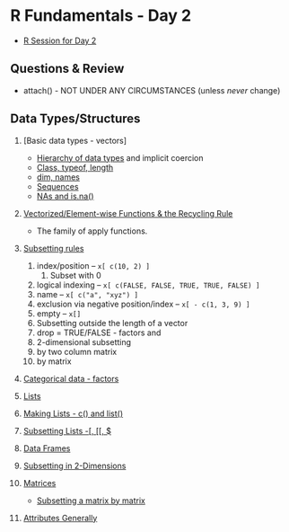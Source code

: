 # R Fundamentals - Day 2

<!-- 
1. Everything is a copy (and copy on write).
-->

+ [R Session for Day 2](RSession2)

## Questions & Review 

+ attach() - NOT UNDER ANY CIRCUMSTANCES (unless *never* change)

## Data Types/Structures

1. [Basic data types - vectors]   <!-- (BasicTypes.html) -->
    + [Hierarchy of data types](VectorHierarchy.html) and implicit coercion
    + [Class, typeof, length](Attributes.html)
    + [dim, names](Attributes.html)
	+ [Sequences](Sequences.html)
	+ [NAs and is.na()](NA.html)
1. [Vectorized/Element-wise Functions & the Recycling Rule](RecyclingRule.html)
    + The family of apply functions.	
1. [Subsetting rules](Subsetting.html)
    1.  index/position – `x[ c(10, 2) ]`
		1.  Subset with 0
    1.  logical indexing – `x[ c(FALSE, FALSE, TRUE, TRUE, FALSE) ]`
    1.  name – `x[ c("a", "xyz") ]`
    1.  exclusion via negative position/index – `x[ - c(1, 3, 9) ]`
    1.  empty – `x[]`
	1.  Subsetting outside the length of a vector		
	1.  drop = TRUE/FALSE - factors and 	
	1.  2-dimensional subsetting
	1.  by two column matrix
	1.  by matrix
1. [Categorical data - factors](Factors.html)	
1. [Lists](Lists.html)
1. [Making Lists - c() and list()](ListAndC.html)
1. [Subsetting Lists -\[, \[\[, $](Subsetting.html)
1. [Data Frames](DataFrames.html)	
1. [Subsetting in 2-Dimensions](Subsetting2D.html)

1. [Matrices](Matrices.html)
    + [Subsetting a matrix by matrix](MatrixSubsetting.html)

1. [Attributes Generally](Attributes2.html)
